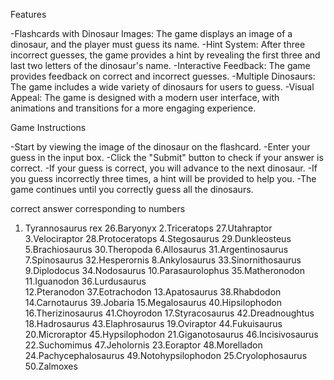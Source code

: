 Features

-Flashcards with Dinosaur Images: The game displays an image of a dinosaur, and the player must guess its name.
-Hint System: After three incorrect guesses, the game provides a hint by revealing the first three and last two letters of the dinosaur's name.
-Interactive Feedback: The game provides feedback on correct and incorrect guesses.
-Multiple Dinosaurs: The game includes a wide variety of dinosaurs for users to guess.
-Visual Appeal: The game is designed with a modern user interface, with animations and transitions for a more engaging experience.

Game Instructions

-Start by viewing the image of the dinosaur on the flashcard.
-Enter your guess in the input box.
-Click the "Submit" button to check if your answer is correct.
-If your guess is correct, you will advance to the next dinosaur.
-If you guess incorrectly three times, a hint will be provided to help you.
-The game continues until you correctly guess all the dinosaurs.

correct answer corresponding to numbers


1. Tyrannosaurus rex                                        26.Baryonyx
2.Triceratops                                               27.Utahraptor
3.Velociraptor                                              28.Protoceratops
4.Stegosaurus                                               29.Dunkleosteus
5.Brachiosaurus                                             30.Theropoda 
6.Allosaurus                                                31.Argentinosaurus
7.Spinosaurus                                               32.Hesperornis
8.Ankylosaurus                                              33.Sinornithosaurus
9.Diplodocus                                                34.Nodosaurus
10.Parasaurolophus                                          35.Matheronodon
11.Iguanodon                                                36.Lurdusaurus         
12.Pteranodon                                               37.Eotrachodon
13.Apatosaurus                                              38.Rhabdodon
14.Carnotaurus                                              39.Jobaria
15.Megalosaurus                                             40.Hipsilophodon
16.Therizinosaurus                                          41.Choyrodon
17.Styracosaurus                                            42.Dreadnoughtus 
18.Hadrosaurus                                              43.Elaphrosaurus
19.Oviraptor                                                44.Fukuisaurus
20.Microraptor                                              45.Hypsilophodon
21.Giganotosaurus                                           46.Incisivosaurus
22.Suchomimus                                               47.Jeholornis
23.Eoraptor                                                 48.Morelladon 
24.Pachycephalosaurus                                       49.Notohypsilophodon 
25.Cryolophosaurus                                          50.Zalmoxes